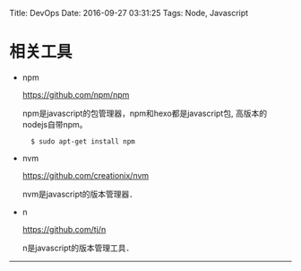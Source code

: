 Title: DevOps
Date: 2016-09-27 03:31:25
Tags: Node, Javascript



# 相关工具

* npm

    <https://github.com/npm/npm>

    npm是javascript的包管理器，npm和hexo都是javascript包, 高版本的nodejs自带npm。

        $ sudo apt-get install npm

* nvm

    <https://github.com/creationix/nvm>

    nvm是javascript的版本管理器．

* n

    <https://github.com/tj/n>

    n是javascript的版本管理工具．

***
